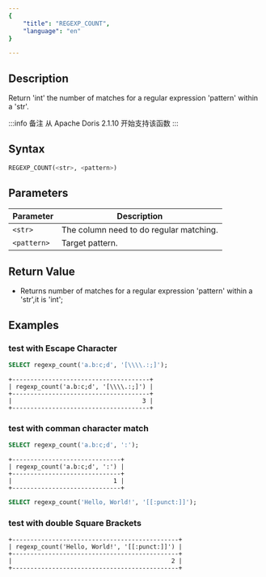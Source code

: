```yaml
---
{
    "title": "REGEXP_COUNT",
    "language": "en"
}

---
```


<!-- 
Licensed to the Apache Software Foundation (ASF) under one
or more contributor license agreements.  See the NOTICE file
distributed with this work for additional information
regarding copyright ownership.  The ASF licenses this file
to you under the Apache License, Version 2.0 (the
"License"); you may not use this file except in compliance
with the License.  You may obtain a copy of the License at
  http://www.apache.org/licenses/LICENSE-2.0
Unless required by applicable law or agreed to in writing,
software distributed under the License is distributed on an
"AS IS" BASIS, WITHOUT WARRANTIES OR CONDITIONS OF ANY
KIND, either express or implied.  See the License for the
specific language governing permissions and limitations
under the License.
-->

## Description

Return 'int' the number of matches for a regular expression 'pattern' within a 'str'.

:::info 备注
从 Apache Doris 2.1.10 开始支持该函数
:::


## Syntax

```sql
REGEXP_COUNT(<str>, <pattern>)
```

## Parameters

| Parameter | Description |
| -- | -- |
| `<str>` | The column need to do regular matching.|
| `<pattern>` | Target pattern.|
## Return Value

- Returns number of matches for a regular expression 'pattern' within a 'str',it is 'int';

## Examples


### test with  Escape Character 

```sql
SELECT regexp_count('a.b:c;d', '[\\\\.:;]');
```

```text
+--------------------------------------+
| regexp_count('a.b:c;d', '[\\\\.:;]') |
+--------------------------------------+
|                                    3 |
+--------------------------------------+
```

### test with comman character match

```sql
SELECT regexp_count('a.b:c;d', ':');
```

```text
+------------------------------+
| regexp_count('a.b:c;d', ':') |
+------------------------------+
|                            1 |
+------------------------------+
```
```sql
SELECT regexp_count('Hello, World!', '[[:punct:]]');
```

### test with double Square Brackets

```text
+----------------------------------------------+
| regexp_count('Hello, World!', '[[:punct:]]') |
+----------------------------------------------+
|                                            2 |
+----------------------------------------------+
```
